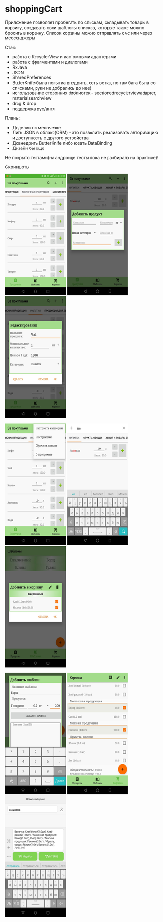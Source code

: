 # shoppingCart
Приложение позволяет пробегать по спискам, складывать товары в корзину, создавать свои шаблоны списков, которые также можно бросить в корзину. Список корзины можно отправлять смс или через мессенджеры

Стэк:
- работа с RecyclerView и кастомными адаптерами
- работа с фрагментами и диалогами
- RxJava
- JSON
- SharedPreferences
- ButterKnife(была попытка внедрить, есть ветка, но там бага была со списками, руки не добрались до нее)
- использование сторонних библиотек - sectionedrecyclerviewadapter, materialsearchview
- drag & drop
- поддержка рус/англ

Планы:
- Доделки по мелочевке
- Лить JSON в облако(ORM) - это позволить реализовать авторизацию и доступность с другого устройства
- Довнедрить ButterKnife либо юзать DataBinding
- Дизайн бы еще

Не покрыто тестами(на андроиде тесты пока не разбирала на практике)!

Скриншоты


<img src="https://github.com/bulunduc/shoppingCart/blob/master/allproducts.jpg" width="200" height="400"/> <img src="https://github.com/bulunduc/shoppingCart/blob/master/addProduct.jpg" width="200" height="400"/> <img src="https://github.com/bulunduc/shoppingCart/blob/master/editProduct.jpg" width="200" height="400"/>

<img src="https://github.com/bulunduc/shoppingCart/blob/master/menu.jpg" width="200" height="400"/> <img src="https://github.com/bulunduc/shoppingCart/blob/master/search.jpg" width="200" height="400"/> <img src="https://github.com/bulunduc/shoppingCart/blob/master/templateDetailView.jpg" width="200" height="400"/>

<img src="https://github.com/bulunduc/shoppingCart/blob/master/addTemplate.jpg" width="200" height="400"/> <img src="https://github.com/bulunduc/shoppingCart/blob/master/cart.jpg" width="200" height="400"/> <img src="https://github.com/bulunduc/shoppingCart/blob/master/sms.jpg" width="200" height="400"/>

